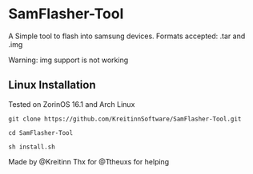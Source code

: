 # SamFlasher-Tool
A Simple tool to flash into samsung devices.
Formats accepted: .tar and .img

Warning: img support is not working 
 
## Linux Installation
Tested on ZorinOS 16.1 and Arch Linux

`git clone https://github.com/KreitinnSoftware/SamFlasher-Tool.git`

`cd SamFlasher-Tool`

`sh install.sh`

Made by @Kreitinn
Thx for @Ttheuxs for helping


